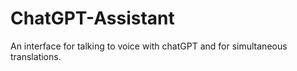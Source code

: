 # ChatGPT-Assistant
An interface for talking to voice with chatGPT and for simultaneous translations. 
